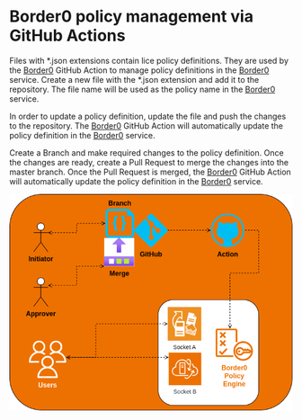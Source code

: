 # Border0 policy management via GitHub Actions

Files with *.json extensions contain lice policy definitions. They are used by the [Border0](https://www.border0.com/) GitHub Action to manage policy definitions in the [Border0](https://www.border0.com/) service.
Create a new file with the *.json extension and add it to the repository. The file name will be used as the policy name in the [Border0](https://www.border0.com/) service.

In order to update a policy definition, update the file and push the changes to the repository. The [Border0](https://www.border0.com/) GitHub Action will automatically update the policy definition in the [Border0](https://www.border0.com/) service.

Create a Branch and make required changes to the policy definition. Once the changes are ready, create a Pull Request to merge the changes into the master branch. Once the Pull Request is merged, the [Border0](https://www.border0.com/) GitHub Action will automatically update the policy definition in the [Border0](https://www.border0.com/) service.

![Border0 GitHub Action Flow](img/diagram.png)
